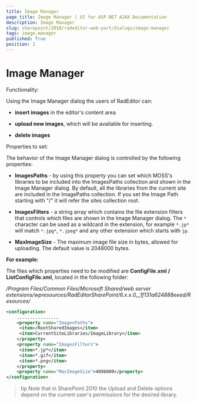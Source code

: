 ```yaml
---
title: Image Manager
page_title: Image Manager | UI for ASP.NET AJAX Documentation
description: Image Manager
slug: sharepoint/2010/radeditor-web-part/dialogs/image-manager
tags: image,manager
published: True
position: 2
---
```


# Image Manager

Functionality:

Using the Image Manager dialog the users of RadEditor can:

* **insert images** in the editor's content area

* **upload new images**, which will be available for inserting.

* **delete images**

Properties to set: 

The behavior of the Image Manager dialog is controlled by the following properties:

* **ImagesPaths** - by using this property you can set which MOSS's libraries to be included into the ImagesPaths collection and shown in the Image Manager dialog. By default, all the libraries from the current site are included in the ImagePaths collection. If you set the Image Path starting with "/" it will refer the sites collection root.

* **ImagesFilters** - a string array which contains the file extension filters that controls which files are shown in the Image Manager dialog. The `*` character can be used as a wildcard in the extension, for example `*.jp*` will match `*.jpg*`, `*.jpeg*` and any other extension which starts with `jp`.

* **MaxImageSize** - The maximum image file size in bytes, allowed for uploading. The default value is 2048000 bytes.

**For example:**

The files which properties need to be modified are **ConfigFile.xml / ListConfigFile.xml**, located in the following folder:

*/Program Files/Common Files/Microsoft Shared/web server extensions/wpresources/RadEditorSharePoint/6.x.x.0__1f131a624888eeed/Resources/*

````XML
<configuration>
    ................
    <property name="ImagesPaths">
     <item>/RootSharedImages</item>
     <item>CurrentSiteLibraries/ImageLibrary</item>
    </property>
    <property name="ImagesFilters">
     <item>*.jp*</item>
     <item>*.gif</item>
     <item>*.png</item>
    </property>
    <property name="MaxImageSize">4096000</property>
</configuration>
````

>tip Note that in SharePoint 2010 the Upload and Delete options depend on the current user's permissions for the desired library.
